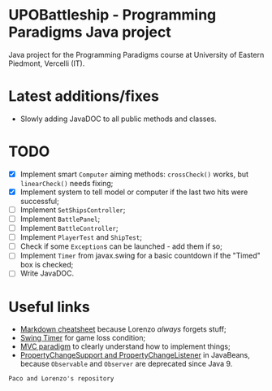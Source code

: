 # UPOBattleship - Programming Paradigms Java project
Java project for the Programming Paradigms course at University of Eastern Piedmont, Vercelli (IT).

# Latest additions/fixes
 - Slowly adding JavaDOC to all public methods and classes.

# TODO
 - [x] Implement smart `Computer` aiming methods: `crossCheck()` works, but `linearCheck()` needs fixing;
 - [x] Implement system to tell model or computer if the last two hits were successful;
 - [ ] Implement `SetShipsController`;
 - [ ] Implement `BattlePanel`;
 - [ ] Implement `BattleController`;
 - [ ] Implement `PlayerTest` and `ShipTest`;
 - [ ] Check if some `Exception`s can be launched - add them if so;
 - [ ] Implement `Timer` from javax.swing for a basic countdown if the "Timed" box is checked;
 - [ ] Write JavaDOC.

# Useful links
 - [Markdown cheatsheet](https://www.markdownguide.org/cheat-sheet/) because Lorenzo  _always_  forgets stuff;
 - [Swing Timer](https://docs.oracle.com/javase/tutorial/uiswing/misc/timer.html) for game loss condition;
 - [MVC paradigm](https://www.oracle.com/technical-resources/articles/javase/application-design-with-mvc.html) to clearly understand how to implement things;
 - [PropertyChangeSupport and PropertyChangeListener](https://docs.oracle.com/javase/tutorial/javabeans/writing/properties.html#bound) in JavaBeans, because `Observable` and `Observer` are deprecated since Java 9.
 
`Paco and Lorenzo's repository`